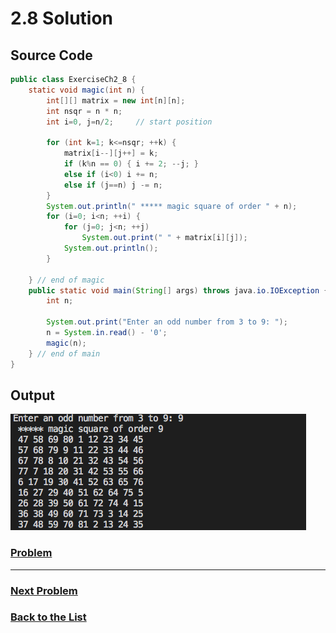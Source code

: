 # 2.8 Solution

## Source Code

```java
public class ExerciseCh2_8 {
	static void magic(int n) {
		int[][] matrix = new int[n][n];
		int nsqr = n * n;
		int i=0, j=n/2;     // start position

		for (int k=1; k<=nsqr; ++k) {
			matrix[i--][j++] = k;
			if (k%n == 0) { i += 2; --j; }
			else if (i<0) i += n;
			else if (j==n) j -= n;
		}
		System.out.println(" ***** magic square of order " + n);
		for (i=0; i<n; ++i) {
			for (j=0; j<n; ++j)
				System.out.print(" " + matrix[i][j]);
			System.out.println();
		}

	} // end of magic
	public static void main(String[] args) throws java.io.IOException {
		int n;

		System.out.print("Enter an odd number from 3 to 9: ");
		n = System.in.read() - '0';
		magic(n);
	} // end of main
}
```

## Output

![2.8](Images/2.8.png)

### [**Problem**](../Problems/2.8.md)

___

### [**Next Problem**](../Problems/2.9.md)

### [**Back to the List**](../#list-of-problems)